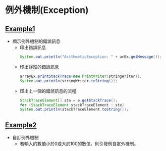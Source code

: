 # 例外機制(Exception)

## [Example1](https://github.com/changemyminds/Java-Notes/tree/master/Exception/Example1)
* 顯示例外機制的錯誤訊息  
  * 印出錯誤訊息
    ```java
    System.out.println("ArithmeticException: " + arEx.getMessage()); 
    ```
  * 印出詳細的錯誤訊息
    ```java 
    arrayEx.printStackTrace(new PrintWriter(stringWriter));
    System.out.println(stringWriter.toString()); 
    ```
  * 印出上一個的錯誤訊息的流程 
    ```java 
    StackTraceElement[] ste = e.getStackTrace();
    for (StackTraceElement stackTraceElement : ste)
    System.out.println(stackTraceElement.toString());
    ```     

## [Example2](https://github.com/changemyminds/Java-Notes/tree/master/Exception/Example2)
- 自訂例外機制
  - 若輸入的數值小於0或大於100的數值，則引發例自定外機制。